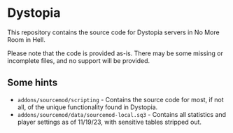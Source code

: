 # Dystopia

This repository contains the source code for Dystopia servers in No More Room in Hell.

Please note that the code is provided as-is. There may be some missing or incomplete files, and no support will be provided.

## Some hints

- `addons/sourcemod/scripting` - Contains the source code for most, if not all, of the unique functionality found in Dystopia.
- `addons/sourcemod/data/sourcemod-local.sq3` - Contains all statistics and player settings as of 11/19/23, with sensitive tables stripped out.
